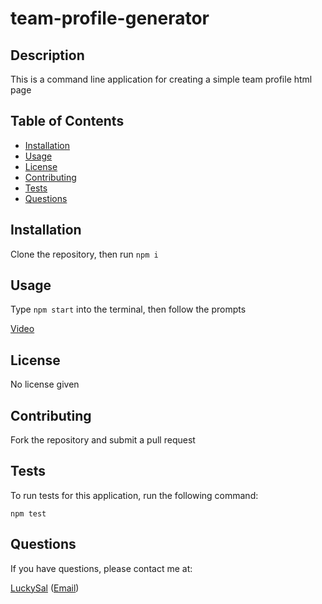 # team-profile-generator

## Description

This is a command line application for creating a simple team profile html page

## Table of Contents

- [Installation](#installation)
- [Usage](#usage)
- [License](#license)
- [Contributing](#contributing)
- [Tests](#tests)
- [Questions](#questions)

## Installation

Clone the repository, then run `npm i`

## Usage

Type `npm start` into the terminal, then follow the prompts

[Video](https://drive.google.com/file/d/1LTgJpBzNHNFpU23do1s4KZUYIC8nxnZW/view)

## License

No license given

## Contributing

Fork the repository and submit a pull request

## Tests

To run tests for this application, run the following command:

    npm test

## Questions

If you have questions, please contact me at:

[LuckySal](https://github.com/LuckySal) ([Email](mailto:hillbp2014@gmail.com))

